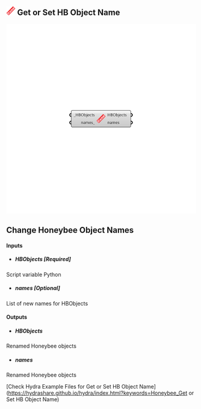 ## ![](../../images/icons/Get_or_Set_HB_Object_Name.png) Get or Set HB Object Name

![](../../images/components/Get_or_Set_HB_Object_Name.png)

Change Honeybee Object Names
 -
 

#### Inputs
* ##### HBObjects [Required]
Script variable Python
* ##### names [Optional]
List of new names for HBObjects

#### Outputs
* ##### HBObjects
Renamed Honeybee objects
* ##### names
Renamed Honeybee objects


[Check Hydra Example Files for Get or Set HB Object Name](https://hydrashare.github.io/hydra/index.html?keywords=Honeybee_Get or Set HB Object Name)